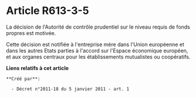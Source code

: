 # Article R613-3-5

La décision de l'Autorité de contrôle prudentiel sur le niveau requis de fonds propres est motivée. 

Cette décision est notifiée à l'entreprise mère dans l'Union européenne et dans les autres Etats parties à l'accord sur
l'Espace économique européen, et aux organes centraux pour les établissements mutualistes ou coopératifs.

**Liens relatifs à cet article**

	**Créé par**:

	  - Décret n°2011-18 du 5 janvier 2011 - art. 1
